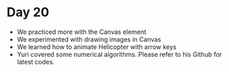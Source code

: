 # Day 20

* We practiced more with the Canvas element
* We experimented with drawing images in Canvas
* We learned how to animate Helicopter with arrow keys
* Yuri covered some numerical algorithms. Please refer to his Github for latest codes. 


